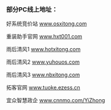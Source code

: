 ### 部分PC线上地址：   

 
好系统竞价站  www.osxitong.com

重装助手官网  www.hxt001.com

雨后清风1  www.hotxitong.com

雨后清风2  www.yuhouos.com

雨后清风3  www.nbxitong.com

拓客官网 www.tuoke.ezess.cn   

宜众智慧政企 www.cnnmo.com/YiZhong 

